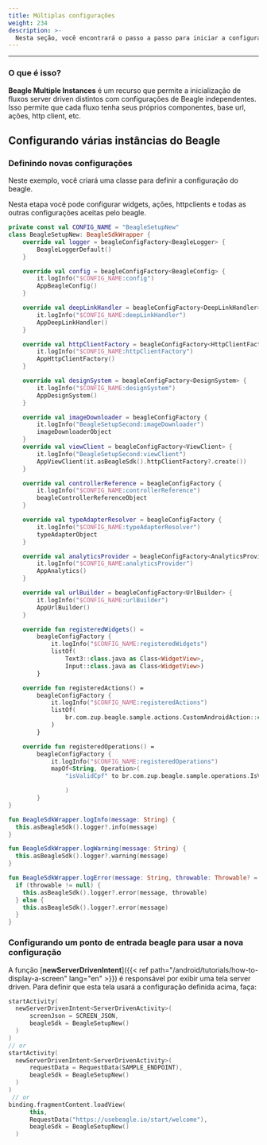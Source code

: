 ```yaml
---
title: Múltiplas configurações
weight: 234
description: >-
  Nesta seção, você encontrará o passo a passo para iniciar a configuração do beagle para várias instâncias, cada uma com sua configuração
---
```


---
### O que é isso?

**Beagle Multiple Instances** é um recurso que permite a inicialização de fluxos server driven distintos com configurações de Beagle independentes. Isso permite que cada fluxo tenha seus próprios componentes, base url, ações, http client, etc.


## Configurando várias instâncias do Beagle

### Definindo novas configurações

Neste exemplo, você criará uma classe para definir a configuração do beagle.

Nesta etapa você pode configurar widgets, ações, httpclients e todas as outras configurações aceitas pelo beagle.

```kotlin
private const val CONFIG_NAME = "BeagleSetupNew"
class BeagleSetupNew: BeagleSdkWrapper {
    override val logger = beagleConfigFactory<BeagleLogger> {
        BeagleLoggerDefault()
    }

    override val config = beagleConfigFactory<BeagleConfig> {
        it.logInfo("$CONFIG_NAME:config")
        AppBeagleConfig()
    }

    override val deepLinkHandler = beagleConfigFactory<DeepLinkHandler> {
        it.logInfo("$CONFIG_NAME:deepLinkHandler")
        AppDeepLinkHandler()
    }

    override val httpClientFactory = beagleConfigFactory<HttpClientFactory>  {
        it.logInfo("$CONFIG_NAME:httpClientFactory")
        AppHttpClientFactory()
    }

    override val designSystem = beagleConfigFactory<DesignSystem> {
        it.logInfo("$CONFIG_NAME:designSystem")
        AppDesignSystem()
    }

    override val imageDownloader = beagleConfigFactory {
        it.logInfo("BeagleSetupSecond:imageDownloader")
        imageDownloaderObject
    }
    override val viewClient = beagleConfigFactory<ViewClient> {
        it.logInfo("BeagleSetupSecond:viewClient")
        AppViewClient(it.asBeagleSdk().httpClientFactory?.create())
    }

    override val controllerReference = beagleConfigFactory {
        it.logInfo("$CONFIG_NAME:controllerReference")
        beagleControllerReferenceObject
    }

    override val typeAdapterResolver = beagleConfigFactory {
        it.logInfo("$CONFIG_NAME:typeAdapterResolver")
        typeAdapterObject
    }

    override val analyticsProvider = beagleConfigFactory<AnalyticsProvider> {
        it.logInfo("$CONFIG_NAME:analyticsProvider")
        AppAnalytics()
    }

    override val urlBuilder = beagleConfigFactory<UrlBuilder> {
        it.logInfo("$CONFIG_NAME:urlBuilder")
        AppUrlBuilder()
    }

    override fun registeredWidgets() =
        beagleConfigFactory {
            it.logInfo("$CONFIG_NAME:registeredWidgets")
            listOf(
                Text3::class.java as Class<WidgetView>,
                Input::class.java as Class<WidgetView>)
        }

    override fun registeredActions() =
        beagleConfigFactory {
            it.logInfo("$CONFIG_NAME:registeredActions")
            listOf(
                br.com.zup.beagle.sample.actions.CustomAndroidAction::class.java as Class<Action>,
            )
        }

    override fun registeredOperations() =
        beagleConfigFactory {
            it.logInfo("$CONFIG_NAME:registeredOperations")
            mapOf<String, Operation>(
                "isValidCpf" to br.com.zup.beagle.sample.operations.IsValidCPFOperation(),

                )
        }
}

fun BeagleSdkWrapper.logInfo(message: String) {
  this.asBeagleSdk().logger?.info(message)
}

fun BeagleSdkWrapper.logWarning(message: String) {
  this.asBeagleSdk().logger?.warning(message)
}

fun BeagleSdkWrapper.logError(message: String, throwable: Throwable? = null) {
  if (throwable != null) {
    this.asBeagleSdk().logger?.error(message, throwable)
  } else {
    this.asBeagleSdk().logger?.error(message)
  }
}

```

### Configurando um ponto de entrada beagle para usar a nova configuração

A função [**newServerDrivenIntent**]({{< ref path="/android/tutorials/how-to-display-a-screen" lang="en" >}}) é responsável por exibir uma tela server driven. Para definir que esta tela usará a configuração definida acima, faça:

```kotlin
startActivity(
  newServerDrivenIntent<ServerDrivenActivity>(
      screenJson = SCREEN_JSON,
      beagleSdk = BeagleSetupNew()
  )
)            
// or
startActivity(      
  newServerDrivenIntent<ServerDrivenActivity>(
      requestData = RequestData(SAMPLE_ENDPOINT),
      beagleSdk = BeagleSetupNew()
  )
)
 // or
binding.fragmentContent.loadView(
      this,
      RequestData("https://usebeagle.io/start/welcome"),
      beagleSdk = BeagleSetupNew()
  ) 
```
